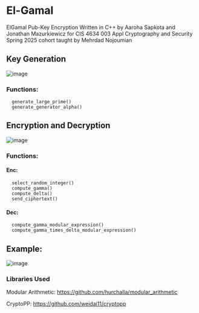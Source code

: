 # El-Gamal
ElGamal Pub-Key Encryption Written in C++ by Aaroha Sapkota and Jonathan Mazurkiewicz for CIS 4634 003 Appl Cryptography and Security Spring 2025 cohort taught by Mehrdad Nojoumian


## Key Generation
![image](https://github.com/user-attachments/assets/5b0b3f40-b632-4174-b857-1cd8634f7d1a)

### Functions:
      generate_large_prime()
      generate_generator_alpha()
      
      

## Encryption and Decryption
![image](https://github.com/user-attachments/assets/ead2b56e-7e4b-4847-a5f4-caf883f20f08)

### Functions:
#### Enc:
      select_random_integer()
      compute_gamma()
      compute_delta()
      send_ciphertext()
#### Dec:
      compute_gamma_modular_expression()
      compute_gamma_times_delta_modular_expression()


## Example:
![image](https://github.com/user-attachments/assets/e4a21787-9f3f-457a-9934-0c8dd23ade09)

### Libraries Used
Modular Arithmetic: https://github.com/hurchalla/modular_arithmetic 

CryptoPP: https://github.com/weidai11/cryptopp



